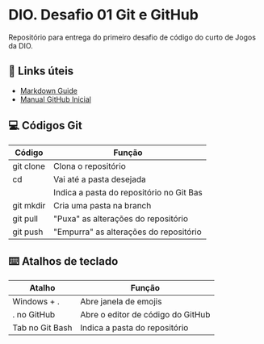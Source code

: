 # DIO. Desafio 01 Git e GitHub
Repositório para entrega do primeiro desafio de código do curto de Jogos da DIO.

## 📖 Links úteis
- [Markdown Guide](https://www.markdownguide.org)
- [Manual GitHub Inicial](https://docs.github.com/pt/get-started)


## 💻 Códigos Git

| Código | Função |
|--------|--------|
| git clone | Clona o repositório |
| cd | Vai até a pasta desejada |
| <tab> | Indica a pasta do repositório no Git Bas |
| git mkdir | Cria uma pasta na branch |
| git pull | "Puxa" as alterações do repositório |
| git push | "Empurra" as alterações do repositório | 


## ⌨️ Atalhos de teclado

| Atalho | Função |
|--------|--------|
| Windows + . | Abre janela de emojis |
| . no GitHub | Abre o editor de código do GitHub |
| Tab no Git Bash | Indica a pasta do repositório <main> |

